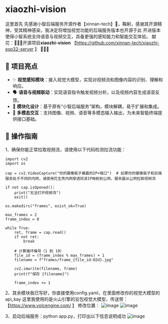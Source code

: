 # xiaozhi-vision

这里首先 先感谢小智后端服务开源作者【xinnan-tech】🌹，鞠躬，感谢其开源精神，受其精神感染，我决定将增加视觉功能的后端服务版本也开源于此
开进版本使得小智系统支持语音与视频交互，具备更强的感知能力和智能交互体验。
献花：🌹🌹🌹开源项目**xiaozhi-vision** 【https://github.com/xinnan-tech/xiaozhi-esp32-server 】 🌹🌹🌹

## 🚀 项目亮点

- ✨ **视觉感知模块**：接入视觉大模型，实现对视频流和图像内容的识别、理解和响应。
- 🗣️ **语音与视频联动**：实现语音指令触发视频分析，以及视频内容生成语音反馈。
- 🎯 **模块化设计**：基于原有“小智后端服务”架构，模块解耦，易于扩展和集成。
- 📡 **多模态交互**：支持图像、视频、语音等多模态输入输出，为未来智能终端提供接口基础。

## 📂 操作指南
1、确保你能正常拉取视频流，请使用以下代码检测拉流功能：
```
import cv2
import os

cap = cv2.VideoCapture("你的摄像板子暴露的IP+端口")  # 如果你的摄像板子和后端服务处于不同的内网，请使用花生壳内网穿透将该IP映射到公网，服务器从公网拉取视频流

if not cap.isOpened():
    print("无法打开视频流")
    exit()

os.makedirs("frames", exist_ok=True)

max_frames = 2
frame_index = 0

while True:
    ret, frame = cap.read()
    if not ret:
        break

    # 计算循环编号（1 到 10）
    file_id = (frame_index % max_frames) + 1
    filename = f"frames/frame_{file_id:02d}.jpg"

    cv2.imwrite(filename, frame)
    print(f"保存 {filename}")

    frame_index += 1

```

2、其余模块我已写好，你直接使用config.yaml，在里面修改你的视觉大模型的api_kay
这里我使用的是火山引擎的豆包视觉大模型，传送带：【https://www.volcengine.com/ 】
修改位置：
![image](https://github.com/user-attachments/assets/5d4fd4b9-fa80-48d9-a356-3a823ee5d92f)
![image](https://github.com/user-attachments/assets/91fe1c31-dffd-4b45-be9e-d6a439468de9)

3、启动后端服务：python app.py，打印出以下信息说明成功
![image](https://github.com/user-attachments/assets/91723d11-6d50-4642-84af-696b5d3303da)

